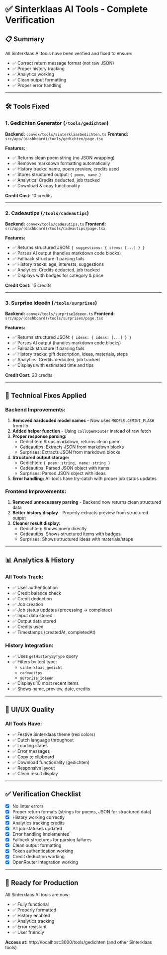 # ✅ Sinterklaas AI Tools - Complete Verification

## 📋 Summary

All Sinterklaas AI tools have been verified and fixed to ensure:
- ✅ Correct return message format (not raw JSON)
- ✅ Proper history tracking
- ✅ Analytics working
- ✅ Clean output formatting
- ✅ Proper error handling

---

## 🛠️ Tools Fixed

### 1. **Gedichten Generator** (`/tools/gedichten`)
**Backend:** `convex/tools/sinterklaasGedichten.ts`
**Frontend:** `src/app/(dashboard)/tools/gedichten/page.tsx`

**Features:**
- ✅ Returns clean poem string (no JSON wrapping)
- ✅ Removes markdown formatting automatically
- ✅ History tracks: name, poem preview, credits used
- ✅ Stores structured output: `{ poem, name }`
- ✅ Analytics: Credits deducted, job tracked
- ✅ Download & copy functionality

**Credit Cost:** 10 credits

---

### 2. **Cadeautips** (`/tools/cadeautips`)
**Backend:** `convex/tools/cadeautips.ts`
**Frontend:** `src/app/(dashboard)/tools/cadeautips/page.tsx`

**Features:**
- ✅ Returns structured JSON: `{ suggestions: { items: [...] } }`
- ✅ Parses AI output (handles markdown code blocks)
- ✅ Fallback structure if parsing fails
- ✅ History tracks: age, interests, suggestions
- ✅ Analytics: Credits deducted, job tracked
- ✅ Displays with badges for category & price

**Credit Cost:** 15 credits

---

### 3. **Surprise Ideeën** (`/tools/surprises`)
**Backend:** `convex/tools/surpriseIdeeen.ts`
**Frontend:** `src/app/(dashboard)/tools/surprises/page.tsx`

**Features:**
- ✅ Returns structured JSON: `{ ideas: { ideas: [...] } }`
- ✅ Parses AI output (handles markdown code blocks)
- ✅ Fallback structure if parsing fails
- ✅ History tracks: gift description, ideas, materials, steps
- ✅ Analytics: Credits deducted, job tracked
- ✅ Displays with estimated time and tips

**Credit Cost:** 20 credits

---

## 🔧 Technical Fixes Applied

### Backend Improvements:
1. **Removed hardcoded model names** - Now uses `MODELS.GEMINI_FLASH` from lib
2. **Added helper function** - Using `callOpenRouter` instead of raw fetch
3. **Proper response parsing:**
   - Gedichten: Strips markdown, returns clean poem
   - Cadeautips: Extracts JSON from markdown blocks
   - Surprises: Extracts JSON from markdown blocks
4. **Structured output storage:**
   - Gedichten: `{ poem: string, name: string }`
   - Cadeautips: Parsed JSON object with items
   - Surprises: Parsed JSON object with ideas
5. **Error handling:** All tools have try-catch with proper job status updates

### Frontend Improvements:
1. **Removed unnecessary parsing** - Backend now returns clean structured data
2. **Better history display** - Properly extracts preview from structured output
3. **Cleaner result display:**
   - Gedichten: Shows poem directly
   - Cadeautips: Shows structured items with badges
   - Surprises: Shows structured ideas with materials/steps

---

## 📊 Analytics & History

### All Tools Track:
- ✅ User authentication
- ✅ Credit balance check
- ✅ Credit deduction
- ✅ Job creation
- ✅ Job status updates (processing → completed)
- ✅ Input data stored
- ✅ Output data stored
- ✅ Credits used
- ✅ Timestamps (createdAt, completedAt)

### History Integration:
- ✅ Uses `getHistoryByType` query
- ✅ Filters by tool type:
  - `sinterklaas_gedicht`
  - `cadeautips`
  - `surprise_ideeen`
- ✅ Displays 10 most recent items
- ✅ Shows name, preview, date, credits

---

## 🎨 UI/UX Quality

### All Tools Have:
- ✅ Festive Sinterklaas theme (red colors)
- ✅ Dutch language throughout
- ✅ Loading states
- ✅ Error messages
- ✅ Copy to clipboard
- ✅ Download functionality (gedichten)
- ✅ Responsive layout
- ✅ Clean result display

---

## ✅ Verification Checklist

- [x] No linter errors
- [x] Proper return formats (strings for poems, JSON for structured data)
- [x] History working correctly
- [x] Analytics tracking credits
- [x] All job statuses updated
- [x] Error handling implemented
- [x] Fallback structures for parsing failures
- [x] Clean output formatting
- [x] Token authentication working
- [x] Credit deduction working
- [x] OpenRouter integration working

---

## 🚀 Ready for Production

All Sinterklaas AI tools are now:
- ✅ Fully functional
- ✅ Properly formatted
- ✅ History enabled
- ✅ Analytics tracking
- ✅ Error resistant
- ✅ User friendly

**Access at:** http://localhost:3000/tools/gedichten (and other Sinterklaas tools)


